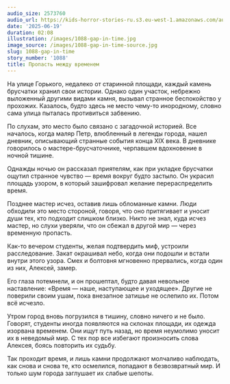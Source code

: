 ```yaml
---
audio_size: 2573760
audio_url: https://kids-horror-stories-ru.s3.eu-west-1.amazonaws.com/audio/1088-gap-in-time.mp3
date: '2025-06-19'
duration: 02:08
illustration: /images/1088-gap-in-time.jpg
image_source: /images/1088-gap-in-time-source.jpg
slug: 1088-gap-in-time
story_number: '1088'
title: Пропасть между временем
---
```


На улице Горького, недалеко от старинной площади, каждый камень брусчатки хранил свои истории. Однако один участок, небрежно выложенный другими видами камня, вызывал странное беспокойство у прохожих. Казалось, будто здесь не место чему-то инородному, словно сама улица пыталась противиться забвению.

По слухам, это место было связано с загадочной историей. Все началось, когда маляр Петр, влюбленный в легенды города, нашел дневник, описывающий странные события конца XIX века. В дневнике говорилось о мастере-брусчаточнике, черпавшем вдохновение в ночной тишине.

Однажды ночью он рассказал приятелям, как при укладке брусчатки ощутил странное чувство — время вокруг будто застыло. Он украсил площадь узором, в который зашифровал желание перераспределить время.

Позднее мастер исчез, оставив лишь обломанные камни. Люди обходили это место стороной, говоря, что оно притягивает и уносит души тех, кто подходит слишком близко. Никто не знал, куда исчез мастер, но слухи уверяли, что он сбежал в другой мир — через временную пропасть.

Как-то вечером студенты, желая подтвердить миф, устроили расследование. Закат окрашивал небо, когда они подошли и встали внутри этого узора. Смех и болтовня мгновенно прервались, когда один из них, Алексей, замер.

Его глаза потемнели, и он прошептал, будто давая невольное наставление: «Время — наше, наступающее и уходящее». Другие не поверили своим ушам, пока внезапное затишье не ослепило их. Потом всё исчезло.

Утром город вновь погрузился в тишину, словно ничего и не было. Говорят, студенты иногда появляются на склонах площади, их одежда изорвана временем. Они ищут путь назад, но время неумолимо уносит их в неведомый мир. С тех пор все избегают произносить слова Алексея, боясь повторить их судьбу.

Так проходит время, и лишь камни продолжают молчаливо наблюдать, как снова и снова те, кто осмелился, попадают в безвозвратный мир. И только шум города заглушает их слабые шепоты.